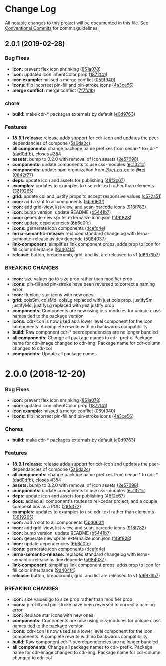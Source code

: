 # Change Log

All notable changes to this project will be documented in this file.
See [Conventional Commits](https://conventionalcommits.org) for commit guidelines.

## 2.0.1 (2019-02-28)


### Bug Fixes

* **icon:** prevent flex icon shrinking ([851a078](https://github.com/rei/rei-cedar/commit/851a078))
* **icon:** updated icon inheritColor prop ([1872f41](https://github.com/rei/rei-cedar/commit/1872f41))
* **icon example:** missed a merge conflict ([059f940](https://github.com/rei/rei-cedar/commit/059f940))
* **icons:** flip incorrect pin-fill and pin-stroke icons ([4a3ce56](https://github.com/rei/rei-cedar/commit/4a3ce56))
* **merge conflict:** merge conflict ([7f7fc1b](https://github.com/rei/rei-cedar/commit/7f7fc1b))


### chore

* **build:** make cdr-* packages externals by default ([e0d9763](https://github.com/rei/rei-cedar/commit/e0d9763))


### Features

* **18.9.1 release:** release adds support for cdr-icon and updates the peer-dependancies of compone ([5a6da2c](https://github.com/rei/rei-cedar/commit/5a6da2c))
* **all components:** change package name prefixes from cedar-* to cdr-* ([dad0dfb](https://github.com/rei/rei-cedar/commit/dad0dfb)), closes [#354](https://github.com/rei/rei-cedar/issues/354)
* **assets:** bump to 0.2.0 with removal of icon assets ([2e57098](https://github.com/rei/rei-cedar/commit/2e57098))
* **components:** update components to use css-modules ([ec1321c](https://github.com/rei/rei-cedar/commit/ec1321c))
* **components:** update npm organization from [@rei-co-op](https://github.com/rei-co-op) to [@rei](https://github.com/rei) ([0842f77](https://github.com/rei/rei-cedar/commit/0842f77))
* **deps:** update icon and assets for publishing ([48f2c67](https://github.com/rei/rei-cedar/commit/48f2c67))
* **examples:** updates to examples to use cdr-text rather than elements ([3619265](https://github.com/rei/rei-cedar/commit/3619265))
* **grid:** update col and justify props to accept responsive values ([c572a51](https://github.com/rei/rei-cedar/commit/c572a51))
* **icon:** add a slot to all components ([5bd063f](https://github.com/rei/rei-cedar/commit/5bd063f))
* **icon:** add grid-view, list-view, and scan-barcode icons ([918f782](https://github.com/rei/rei-cedar/commit/918f782))
* **icon:** bump version, update README ([b5441b7](https://github.com/rei/rei-cedar/commit/b5441b7))
* **icon:** generate new sprite, externalize icon.json ([f49f828](https://github.com/rei/rei-cedar/commit/f49f828))
* **icon:** update dependencies ([6b6c0fe](https://github.com/rei/rei-cedar/commit/6b6c0fe))
* **icons:** gernerate icon components ([dcefd4e](https://github.com/rei/rei-cedar/commit/dcefd4e))
* **lerna-semantic-release:** replaced standard changelog with lerna-semantic-release as dev depende ([5084037](https://github.com/rei/rei-cedar/commit/5084037))
* **link-component:** simplifies link component props, adds prop to Icon for fill color inheritance ([9d404f4](https://github.com/rei/rei-cedar/commit/9d404f4))
* **release:** button, breadcrumb, grid, and list are released to v1 ([d6973b7](https://github.com/rei/rei-cedar/commit/d6973b7))


### BREAKING CHANGES

* **icon:** size values go to size prop rather than modifier prop
* **icons:** pin-fill and pin-stroke have been reversed to correct a naming error
* **icon:** Replace star icons with new ones
* **grid:** colsSm, colsMd, colsLg replaced with just cols prop. justifySm, justifyMd, justifyLg replaced with
just justify prop
* **components:** Components are now using css-modules for unique class names tied to the package version
* **icons:** cdr-icon is now used as a lower level component for the icon components. A complete rewrite with no
backwards compatibility.
* **build:** Raw component cdr-* peerdependencies are no longer bundled
* **all components:** Change all package names to cdr- prefix. Package name for cdr-image changed to cdr-img. Package name
for cdr-column changed to cdr-col
* **components:** Update all package names





<a name="2.0.0"></a>
# 2.0.0 (2018-12-20)


### Bug Fixes

* **icon:** prevent flex icon shrinking ([851a078](https://github.com/rei/rei-cedar/commit/851a078))
* **icon:** updated icon inheritColor prop ([1872f41](https://github.com/rei/rei-cedar/commit/1872f41))
* **icon example:** missed a merge conflict ([059f940](https://github.com/rei/rei-cedar/commit/059f940))
* **icons:** flip incorrect pin-fill and pin-stroke icons ([4a3ce56](https://github.com/rei/rei-cedar/commit/4a3ce56))


### Chores

* **build:** make cdr-* packages externals by default ([e0d9763](https://github.com/rei/rei-cedar/commit/e0d9763))


### Features

* **18.9.1 release:** release adds support for cdr-icon and updates the peer-dependancies of compone ([5a6da2c](https://github.com/rei/rei-cedar/commit/5a6da2c))
* **all components:** change package name prefixes from cedar-* to cdr-* ([dad0dfb](https://github.com/rei/rei-cedar/commit/dad0dfb)), closes [#354](https://github.com/rei/rei-cedar/issues/354)
* **assets:** bump to 0.2.0 with removal of icon assets ([2e57098](https://github.com/rei/rei-cedar/commit/2e57098))
* **components:** update components to use css-modules ([ec1321c](https://github.com/rei/rei-cedar/commit/ec1321c))
* **deps:** update icon and assets for publishing ([48f2c67](https://github.com/rei/rei-cedar/commit/48f2c67))
* **docs:** added all component's routes to rei-cedar project, and a couple compositions as a POC ([29fdf72](https://github.com/rei/rei-cedar/commit/29fdf72))
* **examples:** updates to examples to use cdr-text rather than elements ([3619265](https://github.com/rei/rei-cedar/commit/3619265))
* **icon:** add a slot to all components ([5bd063f](https://github.com/rei/rei-cedar/commit/5bd063f))
* **icon:** add grid-view, list-view, and scan-barcode icons ([918f782](https://github.com/rei/rei-cedar/commit/918f782))
* **icon:** bump version, update README ([b5441b7](https://github.com/rei/rei-cedar/commit/b5441b7))
* **icon:** generate new sprite, externalize icon.json ([f49f828](https://github.com/rei/rei-cedar/commit/f49f828))
* **icon:** update dependencies ([6b6c0fe](https://github.com/rei/rei-cedar/commit/6b6c0fe))
* **icons:** gernerate icon components ([dcefd4e](https://github.com/rei/rei-cedar/commit/dcefd4e))
* **lerna-semantic-release:** replaced standard changelog with lerna-semantic-release as dev depende ([5084037](https://github.com/rei/rei-cedar/commit/5084037))
* **link-component:** simplifies link component props, adds prop to Icon for fill color inheritance ([9d404f4](https://github.com/rei/rei-cedar/commit/9d404f4))
* **release:** button, breadcrumb, grid, and list are released to v1 ([d6973b7](https://github.com/rei/rei-cedar/commit/d6973b7))


### BREAKING CHANGES

* **icon:** size values go to size prop rather than modifier prop
* **icons:** pin-fill and pin-stroke have been reversed to correct a naming error
* **icon:** Replace star icons with new ones
* **components:** Components are now using css-modules for unique class names tied to the package version
* **icons:** cdr-icon is now used as a lower level component for the icon components. A complete rewrite with no
backwards compatibility.
* **build:** Raw component cdr-* peerdependencies are no longer bundled
* **all components:** Change all package names to cdr- prefix. Package name for cdr-image changed to cdr-img. Package name
for cdr-column changed to cdr-col
